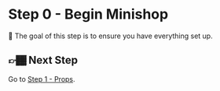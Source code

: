 # Step 0 - Begin Minishop

🏅 The goal of this step is to ensure you have everything set up.

## 👉🏾 Next Step

Go to [Step 1 - Props](../02-props).
